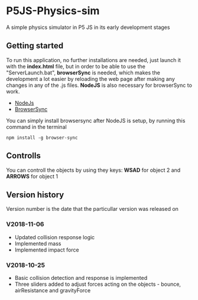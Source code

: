 # P5JS-Physics-sim
A simple physics simulator in P5 JS in its early development stages

## Getting started
To run this application, no further installations are needed, just launch it with the **index.html** file, but in order to be able to use the "ServerLaunch.bat", **browserSync** is needed, which makes the development a lot easier by reloading the web page after making any changes in any of the .js files. **NodeJS** is also necessary for browserSync to work.

* [NodeJs](https://nodejs.org/en/)
* [BrowserSync](https://browsersync.io/)

You can simply install browsersync after NodeJS is setup, by running this command in the terminal 
```
npm install -g browser-sync
```
## Controlls
You can controll the objects by using they keys: **WSAD** for object 2 and **ARROWS** for object 1

## Version history
Version number is the date that the particullar version was released on

### V2018-11-06
* Updated collision response logic
* Implemented mass
* Implemented impact force

### V2018-10-25
* Basic collision detection and response is implemented
* Three sliders added to adjust forces acting on the objects - bounce, airResistance and gravityForce
